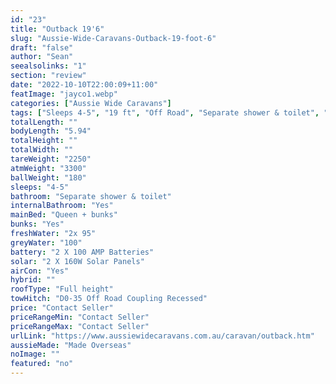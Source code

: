 ```yaml
---
id: "23"
title: "Outback 19'6"
slug: "Aussie-Wide-Caravans-Outback-19-foot-6"
draft: "false"
author: "Sean"
seealsolinks: "1"
section: "review"
date: "2022-10-10T22:00:09+11:00"
featImage: "jayco1.webp"
categories: ["Aussie Wide Caravans"]
tags: ["Sleeps 4-5", "19 ft", "Off Road", "Separate shower & toilet", "Full height", "Price Unknown"]
totalLength: ""
bodyLength: "5.94"
totalHeight: ""
totalWidth: ""
tareWeight: "2250"
atmWeight: "3300"
ballWeight: "180"
sleeps: "4-5"
bathroom: "Separate shower & toilet"
internalBathroom: "Yes"
mainBed: "Queen + bunks"
bunks: "Yes"
freshWater: "2x 95"
greyWater: "100"
battery: "2 X 100 AMP Batteries"
solar: "2 X 160W Solar Panels"
airCon: "Yes"
hybrid: ""
roofType: "Full height"
towHitch: "D0-35 Off Road Coupling Recessed"
price: "Contact Seller"
priceRangeMin: "Contact Seller"
priceRangeMax: "Contact Seller"
urlLink: "https://www.aussiewidecaravans.com.au/caravan/outback.htm"
aussieMade: "Made Overseas"
noImage: ""
featured: "no"
---
```

